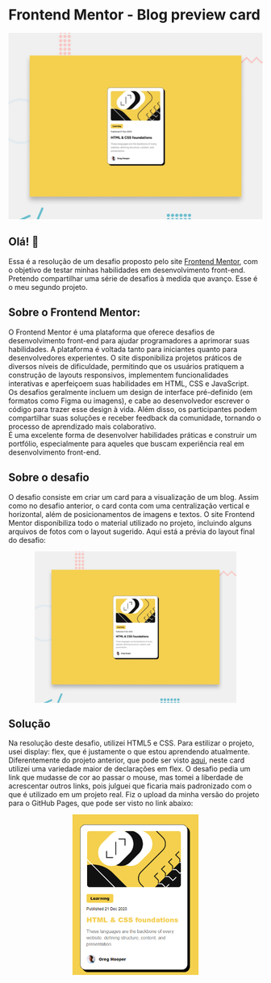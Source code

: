 # Frontend Mentor - Blog preview card

![Design preview for the Blog preview card coding challenge](./preview.jpg)

## Olá! 👋

Essa é a resolução de um desafio proposto pelo site <a href="https://www.frontendmentor.io/home" target="_blank">Frontend Mentor</a>, com o objetivo de testar minhas habilidades em desenvolvimento front-end. Pretendo compartilhar uma série de desafios à medida que avanço. Esse é o meu segundo projeto.

## Sobre o Frontend Mentor:

O Frontend Mentor é uma plataforma que oferece desafios de desenvolvimento front-end para ajudar programadores a aprimorar suas habilidades. A plataforma é voltada tanto para iniciantes quanto para desenvolvedores experientes. O site disponibiliza projetos práticos de diversos níveis de dificuldade, permitindo que os usuários pratiquem a construção de layouts responsivos, implementem funcionalidades interativas e aperfeiçoem suas habilidades em HTML, CSS e JavaScript.<br>
Os desafios geralmente incluem um design de interface pré-definido (em formatos como Figma ou imagens), e cabe ao desenvolvedor escrever o código para trazer esse design à vida. Além disso, os participantes podem compartilhar suas soluções e receber feedback da comunidade, tornando o processo de aprendizado mais colaborativo.<br>
É uma excelente forma de desenvolver habilidades práticas e construir um portfólio, especialmente para aqueles que buscam experiência real em desenvolvimento front-end.

## Sobre o desafio

O desafio consiste em criar um card para a visualização de um blog. Assim como no desafio anterior, o card conta com uma centralização vertical e horizontal, além de posicionamentos de imagens e textos. O site Frontend Mentor disponibiliza todo o material utilizado no projeto, incluindo alguns arquivos de fotos com o layout sugerido.
Aqui está a prévia do layout final do desafio:

<div align="center" style="display: inline_block";> <img align="center" src="./preview.jpg" alt="Card Blog Preview" style="width: 400px; height: 300px;"> </div>

## Solução

Na resolução deste desafio, utilizei HTML5 e CSS. Para estilizar o projeto, usei display: flex, que é justamente o que estou aprendendo atualmente.
Diferentemente do projeto anterior, que pode ser visto <a href="https://ederprocopio.github.io/frontend-mentor-qr-code-component/" target="_blank" >aqui</a>, neste card utilizei uma variedade maior de declarações em flex.
O desafio pedia um link que mudasse de cor ao passar o mouse, mas tomei a liberdade de acrescentar outros links, pois julguei que ficaria mais padronizado com o que é utilizado em um projeto real.
Fiz o upload da minha versão do projeto para o GitHub Pages, que pode ser visto no link abaixo:

<div align="center"> <a href="https://ederprocopio.github.io/frontend-mentor-qr-code-component/"> <img align="center" src="./design/active-status-resolve.png" alt="Imagem da página de conclusão" style="width: 250px;"> </a> </div>